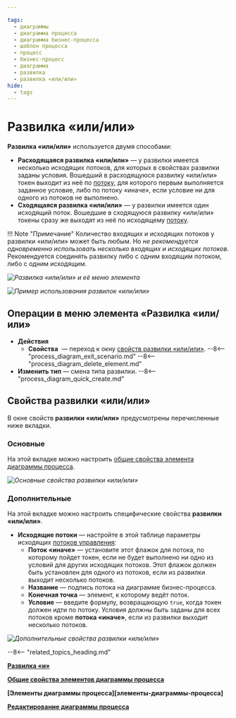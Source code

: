 ```yaml
---

tags:
  - диаграммы
  - диаграмма процесса
  - диаграмма бизнес-процесса
  - шаблон процесса
  - процесс
  - бизнес-процесс
  - диаграмма
  - развилка
  - развилка «или/или»
hide:
  - tags
---
```


# Развилка «или/или»

**Развилка «или/или»** используется двумя способами:

* **Расходящаяся развилка «или/или»** — у развилки имеется несколько исходящих потоков, для которых в свойствах развилки заданы условия. Вошедший в расходящуюся развилку «или/или» токен выходит из неё по [потоку](sequence_flow.md), для которого первым выполняется заданное условие, либо по потоку «иначе», если условие ни для одного из потоков не выполнено.
* **Сходящаяся развилка «или/или»** — у развилки имеется один исходящий поток. Вошедшие в сходящуюся развилку «или/или» токены сразу же выходят из неё по исходящему [потоку](sequence_flow.md).

!!! Note "Примечание"
    Количество входящих и исходящих потоков у развилки «или/или» может быть любым. Но _не рекомендуется одновременно использовать несколько входящих и исходящих потоков_. Рекомендуется соединять развилку либо с одним входящим потоком, либо с одним исходящим.

*![Развилка «или/или» и её меню элемента](exclusive_gateway.png)*

*![Пример использования развилок «или/или»](exclusive_gateway_example.png)*

## Операции в меню элемента «Развилка «или/или»

- **Действия**
    - **Свойства** <i class="fa-light fa-gear"></i> — переход к окну [свойств развилки «или/или»](#свойства-развилки-илиили).
    --8<-- "process_diagram_exit_scenario.md"
    --8<-- "process_diagram_delete_element.md"
- **Изменить тип** — смена типа развилки.
--8<-- "process_diagram_quick_create.md"

## Свойства развилки «или/или»

В  окне свойств **развилки «или/или»** предусмотрены перечисленные ниже вкладки.

### Основные

На этой вкладке можно настроить [общие свойства элемента диаграммы процесса](process_diagram_element_common_properties.md).

*![Основные свойства развилки «или/или»](exclusive_gateway_general_properties.png)*

### Дополнительные

На этой вкладке можно настроить специфические свойства **развилки «или/или»**.

- **Исходящие потоки** — настройте в этой таблице параметры исходящих [потоков управления](sequence_flow.md):
    - **Поток «иначе»** — установите этот флажок для потока, по которому пойдет токен, если не будет выполнено ни одно из условий для других исходящих потоков. Этот флажок должен быть установлен для одного из потоков, если из развилки выходит несколько потоков.
    - **Название** — подпись потока на диаграмме бизнес-процесса.
    - **Конечная точка** — элемент, к которому ведёт поток.
    - **Условие** — введите формулу, возвращающую `true`, когда токен должен идти по потоку. Условия должны быть заданы для всех потоков кроме **потока «иначе»**, если из развилки выходит несколько потоков.

*![Дополнительные свойства развилки «или/или»](exclusive_gateway_advanced_propertes.png)*

--8<-- "related_topics_heading.md"

**[Развилка «и»](parallel_gateway.md)**

**[Общие свойства элементов диаграммы процесса](process_diagram_element_common_properties.md)**

**[Элементы диаграммы процесса][элементы-диаграммы-процесса]**

**[Редактирование диаграммы процесса](process_diagram_edit.md)**

